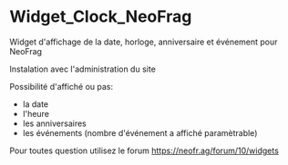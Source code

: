 # Widget_Clock_NeoFrag
Widget d'affichage de la date, horloge, anniversaire et événement pour NeoFrag

Instalation avec l'administration du site

Possibilité d'affiché ou pas:
  - la date
  - l'heure
  - les anniversaires
  - les événements (nombre d'événement a affiché paramètrable)
 
 
 Pour toutes question utilisez le forum https://neofr.ag/forum/10/widgets
